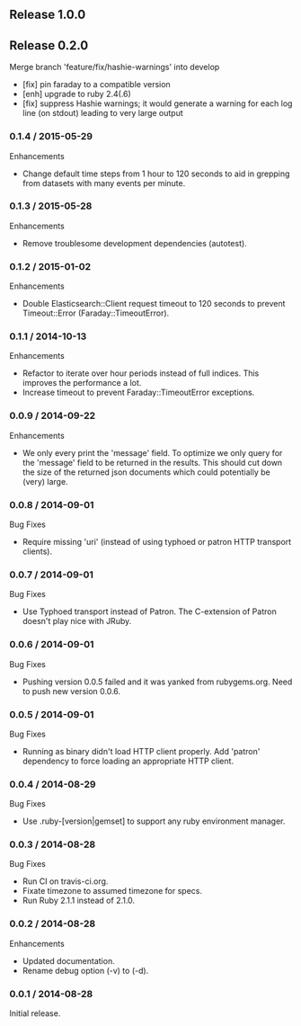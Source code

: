## Release 1.0.0

## Release 0.2.0

Merge branch 'feature/fix/hashie-warnings' into develop

* [fix] pin faraday to a compatible version
* [enh] upgrade to ruby 2.4(.6)
* [fix] suppress Hashie warnings; it would generate a warning for each log line (on stdout) leading to very large output

### 0.1.4 / 2015-05-29

Enhancements

* Change default time steps from 1 hour to 120 seconds to aid in grepping from datasets with many events per minute.

### 0.1.3 / 2015-05-28

Enhancements

* Remove troublesome development dependencies (autotest).

### 0.1.2 / 2015-01-02

Enhancements

* Double Elasticsearch::Client request timeout to 120 seconds to prevent Timeout::Error (Faraday::TimeoutError).

### 0.1.1 / 2014-10-13

Enhancements

* Refactor to iterate over hour periods instead of full indices. This improves the performance a lot.
* Increase timeout to prevent Faraday::TimeoutError exceptions.

### 0.0.9 / 2014-09-22

Enhancements

* We only every print the 'message' field. To optimize we only query for the 'message' field
  to be returned in the results. This should cut down the size of the returned json documents
  which could potentially be (very) large.

### 0.0.8 / 2014-09-01

Bug Fixes

* Require missing 'uri' (instead of using typhoed or patron HTTP transport clients).

### 0.0.7 / 2014-09-01

Bug Fixes

* Use Typhoed transport instead of Patron. The C-extension of Patron doesn't play nice with JRuby.

### 0.0.6 / 2014-09-01

Bug Fixes

* Pushing version 0.0.5 failed and it was yanked from rubygems.org. Need to push new version 0.0.6.

### 0.0.5 / 2014-09-01

Bug Fixes

* Running as binary didn't load HTTP client properly. Add 'patron' dependency
  to force loading an appropriate HTTP client.

### 0.0.4 / 2014-08-29

Bug Fixes

* Use .ruby-[version|gemset] to support any ruby environment manager.

### 0.0.3 / 2014-08-28

Bug Fixes

* Run CI on travis-ci.org.
* Fixate timezone to assumed timezone for specs.
* Run Ruby 2.1.1 instead of 2.1.0.

### 0.0.2 / 2014-08-28

Enhancements

* Updated documentation.
* Rename debug option (-v) to (-d).

### 0.0.1 / 2014-08-28

Initial release.
